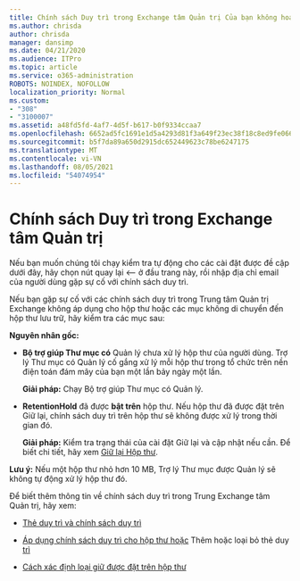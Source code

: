 ```yaml
---
title: Chính sách Duy trì trong Exchange tâm Quản trị Của bạn không hoạt động
ms.author: chrisda
author: chrisda
manager: dansimp
ms.date: 04/21/2020
ms.audience: ITPro
ms.topic: article
ms.service: o365-administration
ROBOTS: NOINDEX, NOFOLLOW
localization_priority: Normal
ms.custom:
- "308"
- "3100007"
ms.assetid: a48fd5fd-4af7-4d5f-b617-b0f9334ccaa7
ms.openlocfilehash: 6652ad5fc1691e1d5a4293d81f3a649f23ec38f18c8ed9fe06665628a901d13e
ms.sourcegitcommit: b5f7da89a650d2915dc652449623c78be6247175
ms.translationtype: MT
ms.contentlocale: vi-VN
ms.lasthandoff: 08/05/2021
ms.locfileid: "54074954"
---
```

# <a name="retention-policies-in-exchange-admin-center"></a>Chính sách Duy trì trong Exchange tâm Quản trị

Nếu bạn muốn chúng tôi chạy kiểm tra tự động cho các cài đặt được đề cập dưới đây, hãy chọn nút quay lại <-- ở đầu trang này, rồi nhập địa chỉ email của người dùng gặp sự cố với chính sách duy trì.

Nếu bạn gặp sự cố với các chính sách duy trì trong Trung tâm Quản trị Exchange không áp dụng cho hộp thư hoặc các mục không di chuyển đến hộp thư lưu trữ, hãy kiểm tra các mục sau:

**Nguyên nhân gốc:**

- **Bộ trợ giúp Thư mục có** Quản lý chưa xử lý hộp thư của người dùng. Trợ lý Thư mục có Quản lý cố gắng xử lý mỗi hộp thư trong tổ chức trên nền điện toán đám mây của bạn một lần bảy ngày một lần.

  **Giải pháp:** Chạy Bộ trợ giúp Thư mục có Quản lý.

- **RetentionHold** đã được **bật trên** hộp thư. Nếu hộp thư đã được đặt trên Giữ lại, chính sách duy trì trên hộp thư sẽ không được xử lý trong thời gian đó.

  **Giải pháp:** Kiểm tra trạng thái của cài đặt Giữ lại và cập nhật nếu cần. Để biết chi tiết, hãy xem [Giữ lại Hộp thư](https://docs.microsoft.com/exchange/security-and-compliance/messaging-records-management/mailbox-retention-hold).
 
**Lưu ý:** Nếu một hộp thư nhỏ hơn 10 MB, Trợ lý Thư mục được Quản lý sẽ không tự động xử lý hộp thư đó.
 
Để biết thêm thông tin về chính sách duy trì trong Trung Exchange tâm Quản trị, hãy xem:

- [Thẻ duy trì và chính sách duy trì](https://docs.microsoft.com/exchange/security-and-compliance/messaging-records-management/retention-tags-and-policies)

- [Áp dụng chính sách duy trì cho hộp thư hoặc](https://docs.microsoft.com/exchange/security-and-compliance/messaging-records-management/apply-retention-policy) Thêm hoặc loại bỏ thẻ duy [trì](https://docs.microsoft.com/exchange/security-and-compliance/messaging-records-management/add-or-remove-retention-tags)

- [Cách xác định loại giữ được đặt trên hộp thư](https://docs.microsoft.com/microsoft-365/compliance/identify-a-hold-on-an-exchange-online-mailbox)
